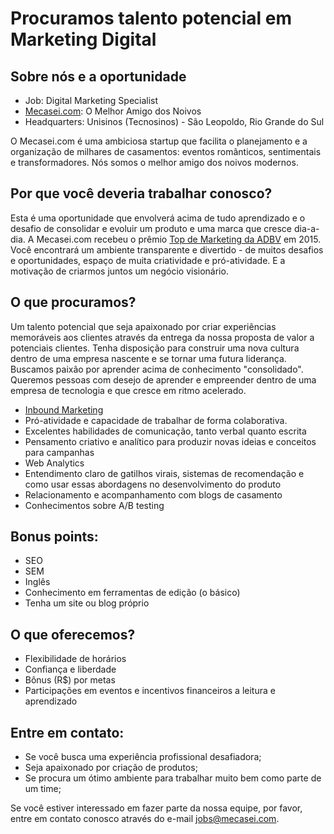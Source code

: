 # Procuramos talento potencial em Marketing Digital

## Sobre nós e a oportunidade

- Job: Digital Marketing Specialist
- [Mecasei.com](https://mecasei.com): O Melhor Amigo dos Noivos
- Headquarters: Unisinos (Tecnosinos) - São Leopoldo, Rio Grande do Sul

O Mecasei.com é uma ambiciosa startup que facilita o planejamento e a organização de milhares de casamentos: eventos românticos, sentimentais e transformadores. Nós somos o melhor amigo dos noivos modernos.

## Por que você deveria trabalhar conosco?

Esta é uma oportunidade que envolverá acima de tudo aprendizado e o desafio de consolidar e evoluir um produto e uma marca que cresce dia-a-dia. 
A Mecasei.com recebeu o prêmio [Top de Marketing da ADBV](http://www.advb.com.br/site/categoriaevento/top-de-marketing/)  em 2015. Você encontrará um ambiente transparente e divertido - de muitos desafios e oportunidades, espaço de muita criatividade e pró-atividade. E a motivação de criarmos juntos um negócio visionário. 

## O que procuramos?
Um talento potencial que seja apaixonado por criar experiências memoráveis aos clientes através da entrega da nossa proposta de valor a potenciais clientes. Tenha disposição para construir uma nova cultura dentro de uma empresa nascente e se tornar uma futura liderança. Buscamos paixão por aprender acima de conhecimento "consolidado". Queremos pessoas com desejo de aprender e empreender dentro de uma empresa de tecnologia e que cresce em ritmo acelerado.
- [Inbound Marketing](http://www.hubspot.com/inbound-marketing)
- Pró-atividade e capacidade de trabalhar de forma colaborativa.
- Excelentes habilidades de comunicação, tanto verbal quanto escrita
- Pensamento criativo e analítico para produzir novas ideias e conceitos para campanhas
- Web Analytics
- Entendimento claro de gatilhos virais, sistemas de recomendação e como usar essas abordagens no desenvolvimento do produto
- Relacionamento e acompanhamento com blogs de casamento
- Conhecimentos sobre A/B testing

## Bonus points:
- SEO
- SEM
- Inglês
- Conhecimento em ferramentas de edição (o básico) 
- Tenha um site ou blog próprio

## O que oferecemos?
- Flexibilidade de horários 
- Confiança e liberdade
- Bônus (R$) por metas
- Participações em eventos e incentivos financeiros a leitura e aprendizado

## Entre em contato:
- Se você busca uma experiência profissional desafiadora;
- Seja apaixonado por criação de produtos;
- Se procura um ótimo ambiente para trabalhar muito bem como parte de um time;

Se você estiver interessado em fazer parte da nossa equipe, por favor, entre em contato conosco através do e-mail jobs@mecasei.com. 
